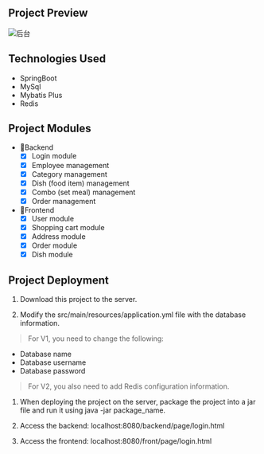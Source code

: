 

## Project Preview
![后台](../resource/screen-backend.png)
## Technologies Used
- SpringBoot
- MySql
- Mybatis Plus
- Redis

## Project Modules
- 🔺Backend
  - [x] Login module
  - [x] Employee management
  - [x] Category management
  - [x] Dish (food item) management
  - [x] Combo (set meal) management
  - [x] Order management
- 🔻Frontend
  - [x] User module 
  - [x] Shopping cart module 
  - [x] Address module 
  - [x] Order module 
  - [x] Dish module

## Project Deployment

1. Download this project to the server.

2. Modify the src/main/resources/application.yml file with the database information.
> For V1, you need to change the following:
  - Database name
  - Database username
  - Database password
> For V2, you also need to add Redis configuration information.
1. When deploying the project on the server, package the project into a jar file and run it using java -jar package_name.

2. Access the backend: localhost:8080/backend/page/login.html

3. Access the frontend: localhost:8080/front/page/login.html



